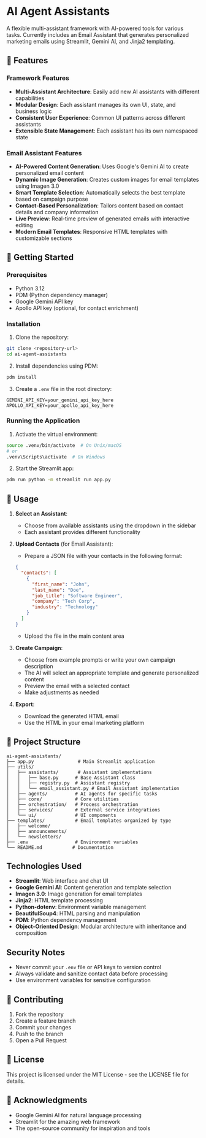 # AI Agent Assistants

A flexible multi-assistant framework with AI-powered tools for various tasks. Currently includes an Email Assistant that generates personalized marketing emails using Streamlit, Gemini AI, and Jinja2 templating.

## 🌟 Features

### Framework Features

- **Multi-Assistant Architecture**: Easily add new AI assistants with different capabilities
- **Modular Design**: Each assistant manages its own UI, state, and business logic
- **Consistent User Experience**: Common UI patterns across different assistants
- **Extensible State Management**: Each assistant has its own namespaced state

### Email Assistant Features

- **AI-Powered Content Generation**: Uses Google's Gemini AI to create personalized email content
- **Dynamic Image Generation**: Creates custom images for email templates using Imagen 3.0
- **Smart Template Selection**: Automatically selects the best template based on campaign purpose
- **Contact-Based Personalization**: Tailors content based on contact details and company information
- **Live Preview**: Real-time preview of generated emails with interactive editing
- **Modern Email Templates**: Responsive HTML templates with customizable sections

## 🚀 Getting Started

### Prerequisites

- Python 3.12
- PDM (Python dependency manager)
- Google Gemini API key
- Apollo API key (optional, for contact enrichment)

### Installation

1. Clone the repository:

```bash
git clone <repository-url>
cd ai-agent-assistants
```

2. Install dependencies using PDM:

```bash
pdm install
```

3. Create a `.env` file in the root directory:

```env
GEMINI_API_KEY=your_gemini_api_key_here
APOLLO_API_KEY=your_apollo_api_key_here
```

### Running the Application

1. Activate the virtual environment:

```bash
source .venv/bin/activate  # On Unix/macOS
# or
.venv\Scripts\activate  # On Windows
```

2. Start the Streamlit app:

```bash
pdm run python -m streamlit run app.py
```

## 📝 Usage

1. **Select an Assistant**:

   - Choose from available assistants using the dropdown in the sidebar
   - Each assistant provides different functionality

2. **Upload Contacts** (for Email Assistant):

   - Prepare a JSON file with your contacts in the following format:

   ```json
   {
     "contacts": [
       {
         "first_name": "John",
         "last_name": "Doe",
         "job_title": "Software Engineer",
         "company": "Tech Corp",
         "industry": "Technology"
       }
     ]
   }
   ```

   - Upload the file in the main content area

3. **Create Campaign**:

   - Choose from example prompts or write your own campaign description
   - The AI will select an appropriate template and generate personalized content
   - Preview the email with a selected contact
   - Make adjustments as needed

4. **Export**:

   - Download the generated HTML email
   - Use the HTML in your email marketing platform

## 📁 Project Structure

```
ai-agent-assistants/
├── app.py                # Main Streamlit application
├── utils/
│   ├── assistants/       # Assistant implementations
│   │   ├── base.py      # Base Assistant class
│   │   ├── registry.py  # Assistant registry
│   │   └── email_assistant.py # Email Assistant implementation
│   ├── agents/          # AI agents for specific tasks
│   ├── core/            # Core utilities
│   ├── orchestration/   # Process orchestration
│   ├── services/        # External service integrations
│   └── ui/              # UI components
├── templates/           # Email templates organized by type
│   ├── welcome/
│   ├── announcements/
│   └── newsletters/
├── .env                 # Environment variables
└── README.md           # Documentation
```

## Technologies Used

- **Streamlit**: Web interface and chat UI
- **Google Gemini AI**: Content generation and template selection
- **Imagen 3.0**: Image generation for email templates
- **Jinja2**: HTML template processing
- **Python-dotenv**: Environment variable management
- **BeautifulSoup4**: HTML parsing and manipulation
- **PDM**: Python dependency management
- **Object-Oriented Design**: Modular architecture with inheritance and composition

## Security Notes

- Never commit your `.env` file or API keys to version control
- Always validate and sanitize contact data before processing
- Use environment variables for sensitive configuration

## 🤝 Contributing

1. Fork the repository
2. Create a feature branch
3. Commit your changes
4. Push to the branch
5. Open a Pull Request

## 📄 License

This project is licensed under the MIT License - see the LICENSE file for details.

## 🙏 Acknowledgments

- Google Gemini AI for natural language processing
- Streamlit for the amazing web framework
- The open-source community for inspiration and tools
